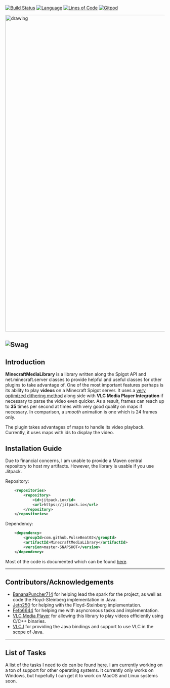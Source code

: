 [![Build Status](https://img.shields.io/circleci/build/github/PulseBeat02/MinecraftMediaLibrary?style=for-the-badge)](https://app.circleci.com/pipelines/github/PulseBeat02/MinecraftMediaLibrary)
[![Language](https://img.shields.io/badge/Made%20with-Java-1f425f.svg?style=for-the-badge)](https://www.java.com/en/)
[![Lines of Code](https://img.shields.io/tokei/lines/github/PulseBeat02/MinecraftMediaLibrary?style=for-the-badge)](https://github.com/PulseBeat02/MinecraftMediaLibrary)
[![Gitpod](https://gitpod.io/button/open-in-gitpod.svg)](https://gitpod.io/#https://github.com/PulseBeat02/MinecraftMediaLibrary)

<img src="https://i.imgur.com/48CJD9j.png" alt="drawing" width="1000"/>

![Swag](http://ForTheBadge.com/images/badges/built-with-swag.svg)
---

## Introduction
**MinecraftMediaLibrary** is a library written along the Spigot API and net.minecraft.server classes to provide helpful
and useful classes for other plugins to take advantage of. One of the most important features perhaps is its ability to
play **videos** on a Minecraft Spigot server. It uses a [very optimized dithering method](https://github.com/PulseBeat02/MinecraftMediaLibrary/blob/master/MinecraftMediaLibrary/src/main/java/com/github/pulsebeat02/minecraftmedialibrary/video/dither/FilterLiteDither.java) along side with
**VLC Media Player Integration** if necessary to parse the video even quicker. As a result, frames can reach up to **35** times per
second at times with very good quality on maps if necessary. In comparison, a *smooth* animation is one which is 24
frames only.

The plugin takes advantages of maps to handle its video playback. Currently, it uses maps with ids to
display the video.

## Installation Guide
Due to financial concerns, I am unable to provide a Maven central repository to host my artifacts. However, the library
is usable if you use Jitpack.

Repository:
```xml
	<repositories>
		<repository>
		    <id>jitpack.io</id>
		    <url>https://jitpack.io</url>
		</repository>
	</repositories>
```

Dependency:
```xml
	<dependency>
	    <groupId>com.github.PulseBeat02</groupId>
	    <artifactId>MinecraftMediaLibrary</artifactId>
	    <version>master-SNAPSHOT</version>
	</dependency>
```

Most of the code is documented which can be found [here](https://pulsebeat02.github.io/MinecraftMediaLibrary/).

---

## Contributors/Acknowledgements
- [BananaPuncher714](https://github.com/BananaPuncher714) for helping lead the spark for the project, as well as code the Floyd-Steinberg implementation in Java.
- [Jetp250](https://github.com/jetp250) for helping with the Floyd-Steinberg implementation.
- [Fefo6644](https://github.com/Fefo6644) for helping me with asyncronous tasks and implementation.
- [VLC Media Player](https://www.videolan.org/) for allowing this library to play videos efficiently using C/C++ binaries.
- [VLCJ](https://github.com/caprica/vlcj) for providing the Java bindings and support to use VLC in the scope of Java.

---

## List of Tasks
A list of the tasks I need to do can be found [here](https://github.com/PulseBeat02/MinecraftMediaLibrary/issues/3). I am currently working on a ton of support for other operating systems. It currently only works on Windows, but hopefully I can get it to work on MacOS and Linux systems soon.

